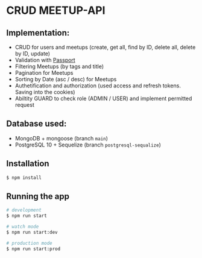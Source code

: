 # CRUD MEETUP-API

## Implementation:

- CRUD for users and meetups (create, get all, find by ID, delete all, delete by ID, update)
- Validation with [Passport](https://github.com/nestjs/passport)
- Filtering Meetups (by tags and title)
- Pagination for Meetups
- Sorting by Date (asc / desc) for Meetups
- Authetification and authorization (used access and refresh tokens. Saving into the cookies)
- Abiltity GUARD to check role (ADMIN / USER) and implement permitted request

## Database used:

- MongoDB + mongoose (branch `main`)
- PostgreSQL 10 + Sequelize (branch `postgresql-sequalize`)

## Installation

```bash
$ npm install
```

## Running the app

```bash
# development
$ npm run start

# watch mode
$ npm run start:dev

# production mode
$ npm run start:prod
```
